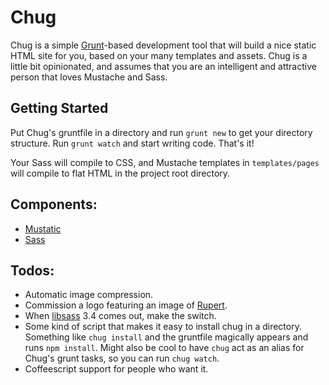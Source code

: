 # Chug

Chug is a simple [Grunt](http://gruntjs.com/)-based development tool that will
build a nice static HTML site for you, based on your many templates and assets.
Chug is a little bit opinionated, and assumes that you are an intelligent and
attractive person that loves Mustache and Sass.

## Getting Started
Put Chug's gruntfile in a directory and run `grunt new` to get your directory
structure. Run `grunt watch` and start writing code. That's it!

Your Sass will compile to CSS, and Mustache templates in `templates/pages` will
compile to flat HTML in the project root directory.

## Components:
* [Mustatic](https://github.com/dbushell/dbushell-grunt-mustatic)
* [Sass](http://sass-lang.com/)

## Todos:
* Automatic image compression.
* Commission a logo featuring an image of [Rupert](https://www.flickr.com/photos/mulegirl/10352944543/in/photostream/).
* When [libsass](https://github.com/sass/libsass) 3.4 comes out, make the switch.
* Some kind of script that makes it easy to install chug in a
directory. Something like `chug install` and the gruntfile magically appears
and runs `npm install`. Might also be cool to have `chug` act as an alias for
Chug's grunt tasks, so you can run `chug watch`.
* Coffeescript support for people who want it.